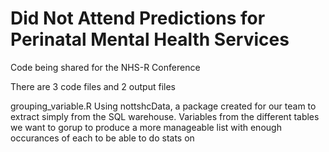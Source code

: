 # Did Not Attend Predictions for Perinatal Mental Health Services

Code being shared for the NHS-R Conference

There are 3 code files and 2 output files

grouping_variable.R
Using nottshcData, a package created for our team to extract simply from the SQL warehouse. Variables from the different tables we want to gorup to produce a more manageable list with enough occurances of each to be able to do stats on
